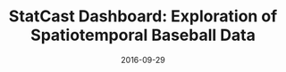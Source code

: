 ---
title: 'StatCast Dashboard: Exploration of Spatiotemporal Baseball Data'
collection: publications
permalink: /publication/2016-statcast
excerpt: ''
date: 2016-09-29
venue: 'IEEE Computer Graphics and Applications ( Volume: 36, Issue: 5 )'
paperurl: 'https://jorgehpo.github.io/files/cga2016_baseball_dashboard.pdf'
authors: 'M. Lage, J. P. Ono, D. Cervone, J. Chiang, C. Dietrich, C. T. Silva'
---